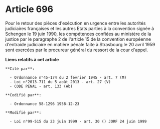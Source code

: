 # Article 696

Pour le retour des pièces d'exécution en urgence entre les autorités judiciaires françaises et les autres Etats parties à la
convention signée à Schengen le 19 juin 1990, les compétences confiées au ministère de la justice par le paragraphe 2 de
l'article 15 de la convention européenne d'entraide judiciaire en matière pénale faite à Strasbourg le 20 avril 1959 sont
exercées par le procureur général du ressort de la cour d'appel.

**Liens relatifs à cet article**

	**Cité par**:

	  - Ordonnance n°45-174 du 2 février 1945 - art. 7 (M)
	  - Loi n°2013-711 du 5 août 2013 - art. 27 (V)
	  - CODE PENAL - art. 133 (Ab)

	**Codifié par**:

	  - Ordonnance 58-1296 1958-12-23

	**Modifié par**:

	  - Loi n°99-515 du 23 juin 1999 - art. 30 () JORF 24 juin 1999

